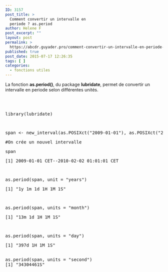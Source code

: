 ```yaml
---
ID: 3157
post_title: >
  Comment convertir un intervalle en
  periode ? as.period
author: Helene F
post_excerpt: ""
layout: post
permalink: >
  https://abcdr.guyader.pro/comment-convertir-un-intervalle-en-periode-as-period/
published: true
post_date: 2015-07-17 12:26:35
tags: [ ]
categories:
  - fonctions utiles
---
```

<p>La fonction <b>as.period()</b>, du package <b>lubridate</b>, permet de convertir un intervalle en periode selon différentes unités.</p><p> </p><p> <pre lang='rsplus'><br />library(lubridate)</p><p> </p><p>span &lt;- new_interval(as.POSIXct("2009-01-01"), as.POSIXct("2010-02-02 01:01:01"))</p><p>#On crée un nouvel intervalle</p><p>span</p><p>[1] 2009-01-01 CET--2010-02-02 01:01:01 CET</p><p> </p><p>as.period(span, unit = "years")</p><p>[1] "1y 1m 1d 1H 1M 1S"</p><p> </p><p>as.period(span, units = "month")</p><p>[1] "13m 1d 1H 1M 1S"</p><p> </p><p>as.period(span, units = "day")</p><p>[1] "397d 1H 1M 1S"<br /><br /></p><p>as.period(span, units = "second")<br />[1] "34304461S"<br /> </pre>  </p><p> </p>
